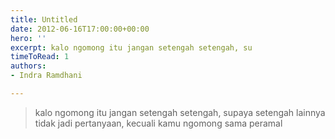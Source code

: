 ```yaml
---
title: Untitled
date: 2012-06-16T17:00:00+00:00
hero: ''
excerpt: kalo ngomong itu jangan setengah setengah, su
timeToRead: 1
authors:
- Indra Ramdhani

---
```

> kalo ngomong itu jangan setengah setengah, supaya setengah lainnya tidak jadi pertanyaan, kecuali kamu ngomong sama peramal